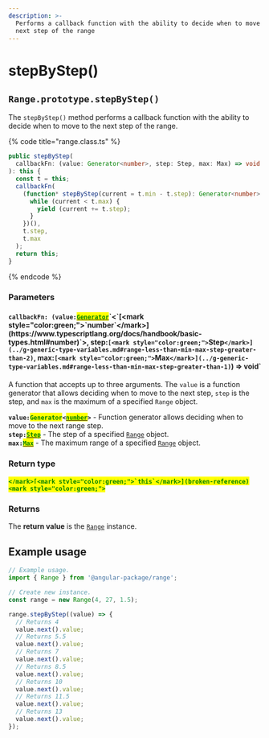 ```yaml
---
description: >-
  Performs a callback function with the ability to decide when to move to the
  next step of the range
---
```


# stepByStep()

## `Range.prototype.stepByStep()`

The `stepByStep()` method performs a callback function with the ability to decide when to move to the next step of the range.

{% code title="range.class.ts" %}
```typescript
public stepByStep(
  callbackFn: (value: Generator<number>, step: Step, max: Max) => void
): this {
  const t = this;
  callbackFn(
    (function* stepByStep(current = t.min - t.step): Generator<number> {
      while (current < t.max) {
        yield (current += t.step);
      }
    })(),
    t.step,
    t.max
  );
  return this;
}
```
{% endcode %}

### Parameters

#### `callbackFn: (value:`[<mark style="color:green;">`Generator`</mark>](https://developer.mozilla.org/en-US/docs/Web/JavaScript/Reference/Statements/function\*)`<`[<mark style="color:green;">`number`</mark>](https://www.typescriptlang.org/docs/handbook/basic-types.html#number)`>, step:`[<mark style="color:green;">`Step`</mark>](../g-generic-type-variables.md#range-less-than-min-max-step-greater-than-2)`, max:`[<mark style="color:green;">`Max`</mark>](../g-generic-type-variables.md#range-less-than-min-max-step-greater-than-1)`) => void`

A function that accepts up to three arguments. The `value` is a function generator that allows deciding when to move to the next step, `step` is the step, and `max` is the maximum of a specified `Range` object.

**`value:`**<mark style="color:green;">**`Generator`**</mark>**`<`**[<mark style="color:green;">**`number`**</mark>](https://www.typescriptlang.org/docs/handbook/basic-types.html#number)**`>`** - Function generator allows deciding when to move to the next range step.\
**`step:`**[<mark style="color:green;">**`Step`**</mark>](../g-generic-type-variables.md#range-less-than-min-max-step-greater-than-2) - The step of a specified [`Range`](broken-reference) object.\
**`max:`**[<mark style="color:green;">**`Max`**</mark>](../g-generic-type-variables.md#range-less-than-min-max-step-greater-than-1) - The maximum range of a specified [`Range`](broken-reference) object.

### Return type

#### <mark style="color:green;">``</mark>[<mark style="color:green;">`this`</mark>](broken-reference)<mark style="color:green;">``</mark>

### Returns

The **return value** is the [`Range`](broken-reference) instance.

## Example usage

```typescript
// Example usage.
import { Range } from '@angular-package/range';

// Create new instance.
const range = new Range(4, 27, 1.5);

range.stepByStep((value) => {
  // Returns 4
  value.next().value;
  // Returns 5.5
  value.next().value;
  // Returns 7
  value.next().value;
  // Returns 8.5
  value.next().value;
  // Returns 10
  value.next().value;
  // Returns 11.5
  value.next().value;
  // Returns 13
  value.next().value;
});
```
